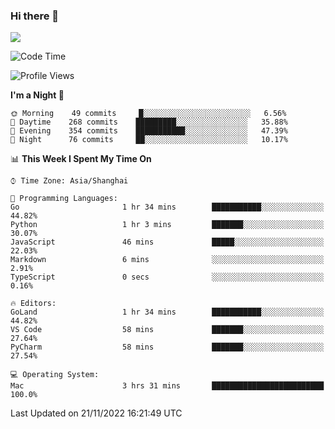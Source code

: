 ### Hi there 👋

<!--
**JJAYCHEN1e/jjaychen1e** is a ✨ _special_ ✨ repository because its `README.md` (this file) appears on your GitHub profile.

Here are some ideas to get you started:

- 🔭 I’m currently working on ...
- 🌱 I’m currently learning ...
- 👯 I’m looking to collaborate on ...
- 🤔 I’m looking for help with ...
- 💬 Ask me about ...
- 📫 How to reach me: ...
- 😄 Pronouns: ...
- ⚡ Fun fact: ...
-->

[![](https://github-readme-stats.vercel.app/api?username=jjaychen1e&show_icons=true)](https://github.com/jjaychen1e/github-readme-stats?count_private=true)

<!--START_SECTION:waka-->
![Code Time](http://img.shields.io/badge/Code%20Time-466%20hrs%2018%20mins-blue)

![Profile Views](http://img.shields.io/badge/Profile%20Views-0-blue)

**I'm a Night 🦉** 

```text
🌞 Morning    49 commits     █░░░░░░░░░░░░░░░░░░░░░░░░   6.56% 
🌆 Daytime    268 commits    █████████░░░░░░░░░░░░░░░░   35.88% 
🌃 Evening    354 commits    ███████████░░░░░░░░░░░░░░   47.39% 
🌙 Night      76 commits     ██░░░░░░░░░░░░░░░░░░░░░░░   10.17%

```


📊 **This Week I Spent My Time On** 

```text
⌚︎ Time Zone: Asia/Shanghai

💬 Programming Languages: 
Go                       1 hr 34 mins        ███████████░░░░░░░░░░░░░░   44.82% 
Python                   1 hr 3 mins         ███████░░░░░░░░░░░░░░░░░░   30.07% 
JavaScript               46 mins             █████░░░░░░░░░░░░░░░░░░░░   22.03% 
Markdown                 6 mins              ░░░░░░░░░░░░░░░░░░░░░░░░░   2.91% 
TypeScript               0 secs              ░░░░░░░░░░░░░░░░░░░░░░░░░   0.16%

🔥 Editors: 
GoLand                   1 hr 34 mins        ███████████░░░░░░░░░░░░░░   44.82% 
VS Code                  58 mins             ███████░░░░░░░░░░░░░░░░░░   27.64% 
PyCharm                  58 mins             ███████░░░░░░░░░░░░░░░░░░   27.54%

💻 Operating System: 
Mac                      3 hrs 31 mins       █████████████████████████   100.0%

```


 Last Updated on 21/11/2022 16:21:49 UTC
<!--END_SECTION:waka-->
